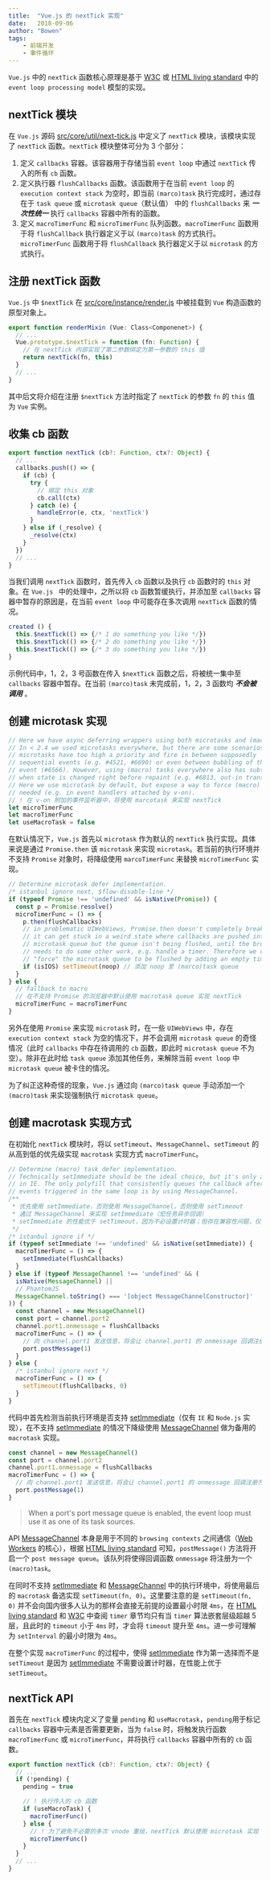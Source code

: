 ```yaml
---
title:  "Vue.js 的 nextTick 实现"
date:   2018-09-06
author: "Bowen"
tags:
    - 前端开发
    - 事件循环
---
```


`Vue.js` 中的 `nextTick` 函数核心原理是基于 [W3C] 或 [HTML living standard][event loop processing model] 中的 `event loop processing model` 模型的实现。

[W3C]:https://www.w3.org/TR/html5/webappapis.html#event-loops-processing-model

[event loop processing model]:https://html.spec.whatwg.org/multipage/webappapis.html#event-loop-processing-model

## nextTick 模块

在 `Vue.js` 源码 [src/core/util/next-tick.js] 中定义了 `nextTick` 模块，该模块实现了 `nextTick` 函数。`nextTick` 模块整体可分为 3 个部分：

1. 定义 `callbacks` 容器。该容器用于存储当前 `event loop` 中通过 `nextTick` 传入的所有 `cb` 函数。
2. 定义执行器 `flushCallbacks` 函数。该函数用于在当前 `event loop` 的 `execution context stack` 为空时，即当前 `(marco)task` 执行完成时，通过存在于 `task queue` 或 `microtask queue`（默认值） 中的 `flushCallbacks` 来 ***一次性统一*** 执行 `callbacks` 容器中所有的函数。
3. 定义 `macroTimerFunc` 和 `microTimerFunc` 队列函数。`macroTimerFunc` 函数用于将 `flushCallback` 执行器定义于以 `(marco)task` 的方式执行。`microTimerFunc` 函数用于将 `flushCallback` 执行器定义于以 `microtask` 的方式执行。

[src/core/util/next-tick.js]:https://github.com/lbwa/vue/blob/dev/src/core/util/next-tick.js

## 注册 nextTick 函数

`Vue.js` 中 `$nextTick` 在 [src/core/instance/render.js] 中被挂载到 `Vue` 构造函数的原型对象上。

```ts
export function renderMixin (Vue: Class<Componenet>) {
  // ...
  Vue.prototype.$nextTick = function (fn: Function) {
    // 在 nextTick 内部实现了第二参数绑定为第一参数的 this 值
    return nextTick(fn, this)
  }
  // ...
}
```

其中后文将介绍在注册 `$nextTick` 方法时指定了 `nextTick` 的参数 `fn` 的 `this` 值为 `Vue` 实例。

[src/core/instance/render.js]:https://github.com/lbwa/vue/blob/dev/src/core/instance/render.js

## 收集 cb 函数

```ts
export function nextTick (cb?: Function, ctx?: Object) {
  // ...
  callbacks.push(() => {
    if (cb) {
      try {
        // 绑定 this 对象
        cb.call(ctx)
      } catch (e) {
        handleError(e, ctx, 'nextTick')
      }
    } else if (_resolve) {
      _resolve(ctx)
    }
  })
  // ...
}
```

当我们调用 `nextTick` 函数时，首先传入 `cb` 函数以及执行 `cb` 函数时的 `this` 对象。在 `Vue.js ` 中的处理中，之所以将 `cb` 函数暂缓执行，并添加至 `callbacks` 容器中暂存的原因是，在当前 `event loop` 中可能存在多次调用 `nextTick` 函数的情况。

```js
created () {
  this.$nextTick(() => {/* 1 do something you like */})
  this.$nextTick(() => {/* 2 do something you like */})
  this.$nextTick(() => {/* 3 do something you like */})
}
```

示例代码中，1，2，3 号函数在传入 `$nextTick` 函数之后，将被统一集中至 `callbacks` 容器中暂存。在当前 `(marco)task` 未完成前，1，2，3 函数均 ***不会被调用*** 。

## 创建 microtask 实现

```ts
// Here we have async deferring wrappers using both microtasks and (macro) tasks.
// In < 2.4 we used microtasks everywhere, but there are some scenarios where
// microtasks have too high a priority and fire in between supposedly
// sequential events (e.g. #4521, #6690) or even between bubbling of the same
// event (#6566). However, using (macro) tasks everywhere also has subtle problems
// when state is changed right before repaint (e.g. #6813, out-in transitions).
// Here we use microtask by default, but expose a way to force (macro) task when
// needed (e.g. in event handlers attached by v-on).
// ! 在 v-on 附加的事件监听器中，将使用 marcotask 来实现 nextTick
let microTimerFunc
let macroTimerFunc
let useMacroTask = false
```

在默认情况下，`Vue.js` 首先以 `microtask` 作为默认的 `nextTick` 执行实现。具体来说是通过 `Promise.then` 该 `microtask` 来实现 `microtask`。若当前的执行环境并不支持 `Promise` 对象时，将降级使用 `marcoTimerFunc` 来替换 `microTimerFunc` 实现。

```ts
// Determine microtask defer implementation.
/* istanbul ignore next, $flow-disable-line */
if (typeof Promise !== 'undefined' && isNative(Promise)) {
  const p = Promise.resolve()
  microTimerFunc = () => {
    p.then(flushCallbacks)
    // in problematic UIWebViews, Promise.then doesn't completely break, but
    // it can get stuck in a weird state where callbacks are pushed into the
    // microtask queue but the queue isn't being flushed, until the browser
    // needs to do some other work, e.g. handle a timer. Therefore we can
    // "force" the microtask queue to be flushed by adding an empty timer.
    if (isIOS) setTimeout(noop) // 添加 noop 至 (marco)task queue
  }
} else {
  // fallback to macro
  // 在不支持 Promise 的浏览器中默认使用 macrotask queue 实现 nextTick
  microTimerFunc = macroTimerFunc
}
```

另外在使用 `Promise` 来实现 `microtask` 时，在一些 `UIWebViews` 中，存在 `execution context stack` 为空的情况下，并不会调用 `microtask queue` 的奇怪情况（此时 `callbacks` 中存在待调用的 `cb` 函数，即此时 `microtask queue` 不为空）。除非在此时给 `task queue` 添加其他任务，来解除当前 `event loop` 中 `microtask queue` 被卡住的情况。

为了纠正这种奇怪的现象，`Vue.js` 通过向 `(marco)task queue` 手动添加一个 `(macro)task` 来实现强制执行 `microtask queue`。

## 创建 macrotask 实现方式

在初始化 `nextTick` 模块时，将以 `setTimeout`、`MessageChannel`、`setTimeout` 的从高到低的优先级实现 `macrotask` 实现方式 `macroTimerFunc`。

```ts
// Determine (macro) task defer implementation.
// Technically setImmediate should be the ideal choice, but it's only available
// in IE. The only polyfill that consistently queues the callback after all DOM
// events triggered in the same loop is by using MessageChannel.
/**
 * 优先使用 setImmediate，否则使用 MessageChannel，否则使用 setTimeout
 * 通过 MessageChannel 来实现 setImmediate（宏任务异步回调）
 * setImmediate 的性能优于 setTimeout，因为不必设置计时器；但存在兼容性问题，仅 IE实现
 */
/* istanbul ignore if */
if (typeof setImmediate !== 'undefined' && isNative(setImmediate)) {
  macroTimerFunc = () => {
    setImmediate(flushCallbacks)
  }
} else if (typeof MessageChannel !== 'undefined' && (
  isNative(MessageChannel) ||
  // PhantomJS
  MessageChannel.toString() === '[object MessageChannelConstructor]'
)) {
  const channel = new MessageChannel()
  const port = channel.port2
  channel.port1.onmessage = flushCallbacks
  macroTimerFunc = () => {
    // 向 channel.port1 发送信息，将会让 channel.port1 的 onmessage 回调注册为 (marco)task
    port.postMessage(1)
  }
} else {
  /* istanbul ignore next */
  macroTimerFunc = () => {
    setTimeout(flushCallbacks, 0)
  }
}
```

代码中首先检测当前执行环境是否支持 [setImmediate]（仅有 `IE` 和 `Node.js` 实现），在不支持 [setImmediate] 的情况下降级使用 [MessageChannel] 做为备用的 `macrotask` 实现。

```js
const channel = new MessageChannel()
const port = channel.port2
channel.port1.onmessage = flushCallbacks
macroTimerFunc = () => {
  // 向 channel.port1 发送信息，将会让 channel.port1 的 onmessage 回调注册为 (marco)task
  port.postMessage(1)
}
```

> When a port's port message queue is enabled, the event loop must use it as one of its task sources.

API [MessageChannel] 本身是用于不同的 `browsing contexts` 之间通信（[Web Workers] 的核心），根据 [HTML living standard][ls-mc] 可知，`postMessage()` 方法将开启一个 `post message queue`。该队列将使得回调函数 `onmessage` 将注册为一个 `(macro)task`。

[MessageChannel]:https://developer.mozilla.org/en-US/docs/Web/API/MessageChannel

[Web Workers]:https://developer.mozilla.org/en-US/docs/Web/API/Web_Workers_API

[ls-mc]:https://html.spec.whatwg.org/multipage/web-messaging.html#port-message-queue

在同时不支持 [setImmediate] 和 [MessageChannel] 中的执行环境中，将使用最后的 `macrotask` 备选实现 `setTimeout(fn, 0)`。这里要注意的是 `setTimeout(fn, 0)` 并不会向国内很多人认为的那样会直接无前提的设置最小时限 `4ms`，在 [HTML living standard][HTML living standard-timer] 和 [W3C][W3C-timer] 中查阅 `timer` 章节均只有当 `timer` 算法嵌套层级超越 5 层，且此时的 `timeout` 小于 `4ms` 时，才会将 `timeout` 提升至 `4ms`。进一步可理解为 `setInterval` 的最小时限为 `4ms`。

在整个实现 `macroTimerFunc` 的过程中，使得 [setImmediate] 作为第一选择而不是 `setTimeout` 是因为 [setImmediate] 不需要设置计时器，在性能上优于 `setTimeout`。

[setImmediate]:https://developer.mozilla.org/en-US/docs/Web/API/Window/setImmediate

[HTML living standard-timer]:https://html.spec.whatwg.org/multipage/timers-and-user-prompts.html#timer-initialisation-steps

[W3C-timer]:https://www.w3.org/TR/html/webappapis.html#timer-initialization-steps

## nextTick API

首先在 `nextTick` 模块内定义了变量 `pending` 和 `useMacrotask`，`pending`用于标记 `callbacks` 容器中元素是否需要更新，当为 `false` 时，将触发执行函数 `macroTimerFunc` 或 `microTimerFunc`，并将执行 `callbacks` 容器中所有的 `cb` 函数。

```ts
export function nextTick (cb?: Function, ctx?: Object) {
  // ...
  if (!pending) {
    pending = true

    // ! 执行传入的 cb 函数
    if (useMacroTask) {
      macroTimerFunc()
    } else {
      // ! 为了避免不必要的多次 vnode 重绘，nextTick 默认使用 microtask 实现
      microTimerFunc()
    }
  }
  // ...
}
```
